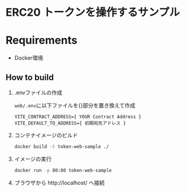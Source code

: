 # ERC20 トークンを操作するサンプル

# Requirements

- Docker環境


## How to build
1. .envファイルの作成

    `web/.env`に以下ファイルを{}部分を置き換えて作成
    ```env
    VITE_CONTRACT_ADDRESS={ YOUR Contract Address }
    VITE_DEFAULT_TO_ADDRESS={ 初期宛先アドレス }
    ```

1. コンテナイメージのビルド

    ```sh
    docker build -t token-web-sample ./
    ```

1. イメージの実行
    ```sh
    docker run -p 80:80 token-web-sample
    ```

1. ブラウザから http://localhost/ へ接続


